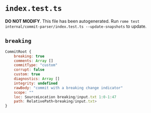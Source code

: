 # `index.test.ts`

**DO NOT MODIFY**. This file has been autogenerated. Run `rome test internal/commit-parser/index.test.ts --update-snapshots` to update.

## `breaking`

```javascript
CommitRoot {
	breaking: true
	comments: Array []
	commitType: "custom"
	corrupt: false
	custom: true
	diagnostics: Array []
	integrity: undefined
	rawBody: "commit with a breaking change indicator"
	scope: ""
	loc: SourceLocation breaking/input.txt 1:0-1:47
	path: RelativePath<breaking/input.txt>
}
```
